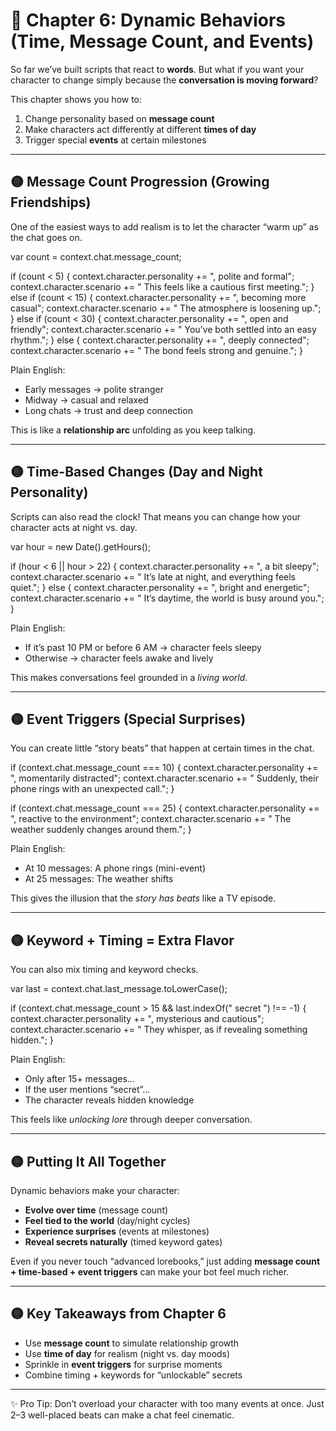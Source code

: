 # 📘 Chapter 6: Dynamic Behaviors (Time, Message Count, and Events)

So far we’ve built scripts that react to **words**. But what if you want your character to change simply because the **conversation is moving forward**?

This chapter shows you how to:

1. Change personality based on **message count**
2. Make characters act differently at different **times of day**
3. Trigger special **events** at certain milestones

---

## 🟡 Message Count Progression (Growing Friendships)

One of the easiest ways to add realism is to let the character “warm up” as the chat goes on.

var count = context.chat.message\_count;

if (count < 5) {
context.character.personality += ", polite and formal";
context.character.scenario += " This feels like a cautious first meeting.";
} else if (count < 15) {
context.character.personality += ", becoming more casual";
context.character.scenario += " The atmosphere is loosening up.";
} else if (count < 30) {
context.character.personality += ", open and friendly";
context.character.scenario += " You’ve both settled into an easy rhythm.";
} else {
context.character.personality += ", deeply connected";
context.character.scenario += " The bond feels strong and genuine.";
}

Plain English:

* Early messages → polite stranger
* Midway → casual and relaxed
* Long chats → trust and deep connection

This is like a **relationship arc** unfolding as you keep talking.

---

## 🟡 Time-Based Changes (Day and Night Personality)

Scripts can also read the clock! That means you can change how your character acts at night vs. day.

var hour = new Date().getHours();

if (hour < 6 || hour > 22) {
context.character.personality += ", a bit sleepy";
context.character.scenario += " It’s late at night, and everything feels quiet.";
} else {
context.character.personality += ", bright and energetic";
context.character.scenario += " It’s daytime, the world is busy around you.";
}

Plain English:

* If it’s past 10 PM or before 6 AM → character feels sleepy
* Otherwise → character feels awake and lively

This makes conversations feel grounded in a *living world*.

---

## 🟡 Event Triggers (Special Surprises)

You can create little “story beats” that happen at certain times in the chat.

if (context.chat.message\_count === 10) {
context.character.personality += ", momentarily distracted";
context.character.scenario += " Suddenly, their phone rings with an unexpected call.";
}

if (context.chat.message\_count === 25) {
context.character.personality += ", reactive to the environment";
context.character.scenario += " The weather suddenly changes around them.";
}

Plain English:

* At 10 messages: A phone rings (mini-event)
* At 25 messages: The weather shifts

This gives the illusion that the *story has beats* like a TV episode.

---

## 🟡 Keyword + Timing = Extra Flavor

You can also mix timing and keyword checks.

var last = context.chat.last\_message.toLowerCase();

if (context.chat.message\_count > 15 && last.indexOf(" secret ") !== -1) {
context.character.personality += ", mysterious and cautious";
context.character.scenario += " They whisper, as if revealing something hidden.";
}

Plain English:

* Only after 15+ messages…
* If the user mentions “secret”…
* The character reveals hidden knowledge

This feels like *unlocking lore* through deeper conversation.

---

## 🟡 Putting It All Together

Dynamic behaviors make your character:

* **Evolve over time** (message count)
* **Feel tied to the world** (day/night cycles)
* **Experience surprises** (events at milestones)
* **Reveal secrets naturally** (timed keyword gates)

Even if you never touch “advanced lorebooks,” just adding **message count + time-based + event triggers** can make your bot feel much richer.

---

## 🟡 Key Takeaways from Chapter 6

* Use **message count** to simulate relationship growth
* Use **time of day** for realism (night vs. day moods)
* Sprinkle in **event triggers** for surprise moments
* Combine timing + keywords for “unlockable” secrets

---

✨ Pro Tip: Don’t overload your character with too many events at once. Just 2–3 well-placed beats can make a chat feel cinematic.
